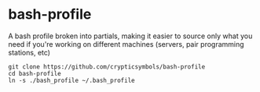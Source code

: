 # bash-profile

A bash profile broken into partials, making it easier to source only what you need if you're working on different machines (servers, pair programming stations, etc)

```
git clone https://github.com/crypticsymbols/bash-profile
cd bash-profile
ln -s ./bash_profile ~/.bash_profile
```
